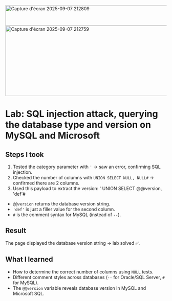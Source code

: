 <img width="771" height="64" alt="Capture d'écran 2025-09-07 212809" src="https://github.com/user-attachments/assets/7d9127b1-e4af-40d3-b30c-2febfebe96c3" />

<img width="1656" height="220" alt="Capture d'écran 2025-09-07 212759" src="https://github.com/user-attachments/assets/5581aafa-f886-4a76-b8b1-076c6d0e90dd" />

# Lab: SQL injection attack, querying the database type and version on MySQL and Microsoft

## Steps I took
1. Tested the category parameter with `'` → saw an error, confirming SQL injection.
2. Checked the number of columns with `UNION SELECT NULL, NULL#` → confirmed there are 2 columns.
3. Used this payload to extract the version:
 ' UNION SELECT @@version, 'def'#
- `@@version` returns the database version string.
- `'def'` is just a filler value for the second column.
- `#` is the comment syntax for MySQL (instead of `--`).

## Result
The page displayed the database version string → lab solved ✅.

## What I learned
- How to determine the correct number of columns using `NULL` tests.
- Different comment styles across databases (`--` for Oracle/SQL Server, `#` for MySQL).
- The `@@version` variable reveals database version in MySQL and Microsoft SQL.


